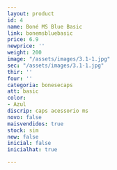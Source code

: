 ```yaml
---
layout: product
id: 4
name: Boné MS Blue Basic
link: bonemsbluebasic
price: 6.9
newprice: ''
weight: 200
image: "/assets/images/3.1-1.jpg"
sec: "/assets/images/3.1-1.jpg"
thir: ''
four: ''
categoria: bonesecaps
att: basic
color:
- Azul
discrip: caps acessorio ms
novo: false
maisvendidos: true
stock: sim
new: false
inicial: false
inicialhat: true

---
```

